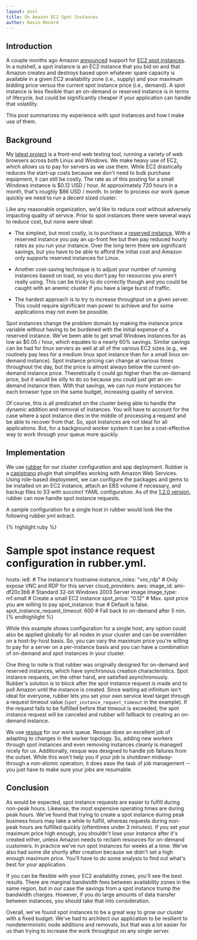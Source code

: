```yaml
---
layout: post
title: On Amazon EC2 Spot Instances
author: Kevin Menard
---
```


Introduction
------------

A couple months ago Amazon [announced](http://aws.amazon.com/about-aws/whats-new/2009/12/14/announcing-amazon-ec2-spot-instances/) support for [EC2 spot instances](http://aws.amazon.com/ec2/spot-instances/).  In a nutshell, a spot instance is an EC2 instance that you bid on and that Amazon creates and destroys based upon whatever spare capacity is available in a given EC2 availability zone (i.e., supply) and your maximum bidding price versus the current spot instance price (i.e., demand).  A spot instance is less flexible than an on-demand or reserved instance is in terms of lifecycle, but could be significantly cheaper if your application can handle that volatility.

This post summarizes my experience with spot instances and how I make use of them.

Background
----------

My [latest project](http://mogotest.com/) is a front-end web testing tool, running a variety of web browsers across both Linux and Windows.  We make heavy use of EC2, which allows us to pay for servers as we use them.  While EC2 drastically reduces the start-up costs because we don't need to bulk purchase equipment, it can still be costly.  The rate as of this posting for a small Windows instance is $0.12 USD / hour.  At approximately 720 hours in a month, that's roughly $86 USD / month.  In order to process our work queue quickly we need to run a decent sized cluster.

Like any reasonable organization, we'd like to reduce cost without adversely impacting quality of service.  Prior to spot instances there were several ways to reduce cost, but none were ideal:

* The simplest, but most costly, is to purchase a [reserved instance](http://aws.amazon.com/ec2/#pricing).  With a reserved instance you pay an up-front fee but then pay reduced hourly rates as you run your instance.  Over the long term there are significant savings, but you have to be able to afford the initial cost and Amazon only supports reserved instances for Linux.

* Another cost-saving technique is to adjust your number of running instances based on load, so you don't pay for resources you aren't really using.  This can be tricky to do correctly though and you could be caught with an anemic cluster if you have a large burst of traffic.

* The hardest approach is to try to increase throughput on a given server.  This could require significant man power to achieve and for some applications may not even be possible.

Spot instances change the problem domain by making the instance price variable without having to be burdened with the initial expense of a reserved instance.  We've been able to get small Windows instances for as low as $0.05 / hour, which equates to a nearly 60% savings.  Similar savings can be had for linux servers as well at all of the various EC2 sizes (e.g., we routinely pay less for a medium linux spot instance than for a small linux on-demand instance).  Spot instance pricing can change at various times throughout the day, but the price is almost always below the current on-demand instance price.  Theoretically it could go higher than the on-demand price, but it would be silly to do so because you could just get an on-demand instance then.  With that savings, we can run more instances for each browser type on the same budget, increasing quality of service.

Of course, this is all predicated on the cluster being able to handle the dynamic addition and removal of instances.  You will have to account for the case where a spot instance dies in the middle of processing a request and be able to recover from that.  So, spot instances are not ideal for all applications.  But, for a background worker system it can be a cost-effective way to work through your queue more quickly.

Implementation
--------------

We use [rubber](http://github.com/wr0ngway/rubber) for our cluster configuration and app deployment.  Rubber is a [capistrano](http://www.capify.org/) plugin that simplifies working with Amazon Web Services.  Using role-based deployment, we can configure the packages and gems to be installed on an EC2 instance, attach an EBS volume if necessary, and backup files to S3 with succinct YAML configuration.  As of the [1.2.0 version](http://github.com/wr0ngway/rubber/commits/v1.2.0), rubber can now handle spot instance requests. 

A sample configuration for a single host in rubber would look like the following rubber.yml extract.

{% highlight ruby %}
# Sample spot instance request configuration in rubber.yml.
hosts:
  ie8:                         # The instance's hostname
    instance_roles: "vnc,rdp"  # Only expose VNC and RDP for this server
    cloud_providers:
      aws:
        image_id: ami-df20c3b6 # Standard 32-bit Windows 2003 Server image
        image_type: m1.small   # Create a small EC2 instance
        spot_price: "0.12"     # Max. spot price you are willing to pay
        spot_instance: true    # Default is false.
        spot_instance_request_timeout: 600 # Fall back to on-demand after 5 min.
{% endhighlight %}

While this example shows configuration for a single host, any option could also be applied globally for all nodes in your cluster and can be overridden on a host-by-host basis.  So, you can vary the maximum price you're willing to pay for a server on a per-instance basis and you can have a combination of on-demand and spot instances in your cluster.

One thing to note is that rubber was originally designed for on-demand and reserved instances, which have synchronous creation characteristics.  Spot instance requests, on the other hand, are satisfied asynchronously.  Rubber's solution is to block after the spot instance request is made and to poll Amazon until the instance is created.  Since waiting ad infinitum isn't ideal for everyone, rubber lets you set your own service level target through a request timeout value (`spot_instance_request_timeout` in the example).  If the request fails to be fulfilled before that timeout is exceeded, the spot instance request will be canceled and rubber will fallback to creating an on-demand instance.

We use [resque](http://github.com/defunkt/resque) for our work queue.  Resque does an excellent job of adapting to changes in the worker topology.  So, adding new workers through spot instances and even removing instances cleanly is managed nicely for us.  Additionally, resque was designed to handle job failures from the outset.  While this won't help you if your job is shutdown midway-through a non-atomic operation, it does ease the task of job management -- you just have to make sure your jobs are resumable.

Conclusion
----------

As would be expected, spot instance requests are easier to fulfill during non-peak hours.  Likewise, the most expensive operating times are during peak hours.  We've found that trying to create a spot instance during peak business hours may take a while to fulfill, whereas requests during non-peak hours are fulfilled quickly (oftentimes under 3 minutes).  If you set your maximum price high enough, you shouldn't lose your instance after it's created either, unless Amazon needs to reclaim resources for on-demand customers.  In practice we've run spot instances for weeks at a time.  We've also had some die shortly after creation because we didn't set a high enough maximum price.  You'll have to do some analysis to find out what's best for your application.

If you can be flexible with your EC2 availability zones, you'll see the best results.  There are marginal bandwidth fees between availability zones in the same region, but in our case the savings from a spot instance trump the bandwidth charges.  However, if you do large amounts of data transfer between instances, you should take that into consideration.

Overall, we've found spot instances to be a great way to grow our cluster with a fixed budget.  We've had to architect our application to be resilient to nondeterministic node additions and removals, but that was a lot easier for us than trying to increase the work throughput on any single server.
